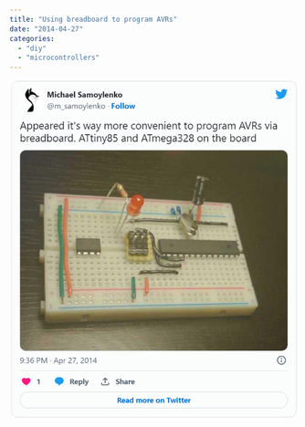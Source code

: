 ```yaml
---
title: "Using breadboard to program AVRs"
date: "2014-04-27"
categories:
  - "diy"
  - "microcontrollers"
---
```


![img.png](img.png)
